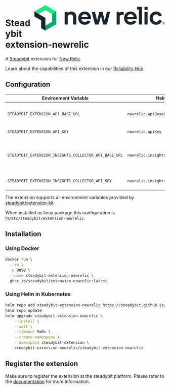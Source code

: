 <img src="./logo.png" height="80" align="right" alt="New Relic logo">

# Steadybit extension-newrelic

A [Steadybit](https://www.steadybit.com/) extension for [New Relic](https://newrelic.com).

Learn about the capabilities of this extension in our [Reliability Hub](https://hub.steadybit.com/extension/com.steadybit.extension_newrelic).

## Configuration

| Environment Variable                                  | Helm value                             | Meaning                                                                                                                            | Required | Default |
|-------------------------------------------------------|----------------------------------------|------------------------------------------------------------------------------------------------------------------------------------|----------|---------|
| `STEADYBIT_EXTENSION_API_BASE_URL`                    | `newrelic.apiBaseUrl`                  | The New Relic API Base Url, like 'https://api.newrelic.com' or 'https://api.eu.newrelic.com'                                       | yes      |         |
| `STEADYBIT_EXTENSION_API_KEY`                         | `newrelic.apiKey`                      | The New Relic [API Key](https://docs.newrelic.com/docs/apis/intro-apis/new-relic-api-keys/), Type: USER                            | yes      |         |
| `STEADYBIT_EXTENSION_INSIGHTS_COLLECTOR_API_BASE_URL` | `newrelic.insightsCollectorApiBaseUrl` | The New Relic Ingest API Base Url, like 'https://insights-collector.newrelic.com' or 'https://insights-collector.eu01.nr-data.net' | yes      |         |
| `STEADYBIT_EXTENSION_INSIGHTS_COLLECTOR_API_KEY`      | `newrelic.insightsCollectorApiKey`     | The New Relic [Ingest API Key](https://docs.newrelic.com/docs/apis/intro-apis/new-relic-api-keys/), Type: INGEST - LICENSE         | yes      |         |

The extension supports all environment variables provided by [steadybit/extension-kit](https://github.com/steadybit/extension-kit#environment-variables).

When installed as linux package this configuration is in`/etc/steadybit/extension-newrelic`.

## Installation

### Using Docker

```sh
docker run \
  --rm \
  -p 8090 \
  --name steadybit-extension-newrelic \
  ghcr.io/steadybit/extension-newrelic:latest
```

### Using Helm in Kubernetes

```sh
helm repo add steadybit-extension-newrelic https://steadybit.github.io/extension-newrelic
helm repo update
helm upgrade steadybit-extension-newrelic \
    --install \
    --wait \
    --timeout 5m0s \
    --create-namespace \
    --namespace steadybit-extension \
    steadybit-extension-newrelic/steadybit-extension-newrelic
```

## Register the extension

Make sure to register the extension at the steadybit platform. Please refer to
the [documentation](https://docs.steadybit.com/integrate-with-steadybit/extensions/extension-installation) for more information.
